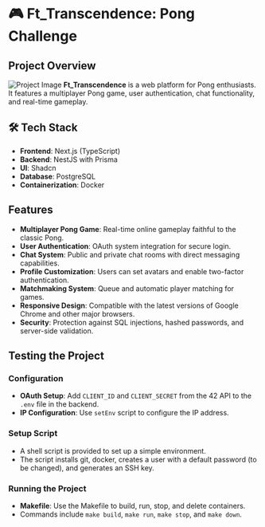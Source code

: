 # 🎮 Ft_Transcendence: Pong Challenge

## Project Overview
![Project Image](images/game.png)
**Ft_Transcendence** is a web platform for Pong enthusiasts. It features a multiplayer Pong game, user authentication, chat functionality, and real-time gameplay.

## 🛠️ Tech Stack
- **Frontend**: Next.js (TypeScript)
- **Backend**: NestJS with Prisma
- **UI**: Shadcn
- **Database**: PostgreSQL
- **Containerization**: Docker

## Features
- **Multiplayer Pong Game**: Real-time online gameplay faithful to the classic Pong.
- **User Authentication**: OAuth system integration for secure login.
- **Chat System**: Public and private chat rooms with direct messaging capabilities.
- **Profile Customization**: Users can set avatars and enable two-factor authentication.
- **Matchmaking System**: Queue and automatic player matching for games.
- **Responsive Design**: Compatible with the latest versions of Google Chrome and other major browsers.
- **Security**: Protection against SQL injections, hashed passwords, and server-side validation.

## Testing the Project
### Configuration
- **OAuth Setup**: Add `CLIENT_ID` and `CLIENT_SECRET` from the 42 API to the `.env` file in the backend.
- **IP Configuration**: Use `setEnv` script to configure the IP address.

### Setup Script
- A shell script is provided to set up a simple environment.
- The script installs git, docker, creates a user with a default password (to be changed), and generates an SSH key.

### Running the Project
- **Makefile**: Use the Makefile to build, run, stop, and delete containers.
- Commands include `make build`, `make run`, `make stop`, and `make down`.

